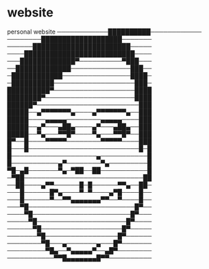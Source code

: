 # website
personal website
────────────██████████────────────
────────███████████████████───────
──────███████████████████████─────
────██████████████████████████────
───█████████████▀──────────▀███───
──█████████████──────────────███──
─████████████────────────────████─
─██████████───────────────────███─
██████████▀───────────────────████
████████▀─────────────────────████
██████▀────────────────────────███
█████──▄▀▀▀▀▀▀▀▄────▄▀▀▀▀▀▀▀▄──███
█████────▄▄▄▄▄────────▄▄▄▄▄────███
█████──▄▀───▄██▄────▄▀───▄██▄──███
█████──▀▄───▀▀█▀────▀▄───▀▀█▀──███
█▀──█────▀▀▀▀▀────────▀▀▀▀▀────███
█───█──────────────────────────█─█
█────────────────────▄───────────█
█───────────▄▀────────▀▄─────────█
▀█─▄█───────▀▄─▀██──██───────────█
─▀██────────────────────────────██
──██────▄▀▀──────█─█──────▀▀▄──██─
───█──────█▀▄────▀─▀────▄▀█────█──
───█──────▀──▀▀▄▄▄▄▄▄▄▀▀──▀────█──
───▀█─────────────────────────█▀──
────▀█───────────────────────█▀───
─────▀█─────────────────────█▀────
──────▀█───────────────────█▀─────
───────▀█─────────────────█▀──────
────────▀█───▄───────▄───█▀───────
─────────▀█▄──▀▄▄▄▄▄▀──▄█▀────────
───────────▀▀█▄▄▄▄▄▄▄█▀▀──────────


